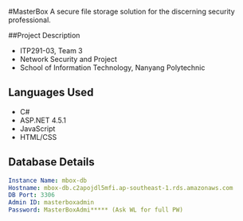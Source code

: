 #MasterBox
A secure file storage solution for the discerning security professional.

##Project Description
- ITP291-03, Team 3
- Network Security and Project
- School of Information Technology, Nanyang Polytechnic

## Languages Used
- C#
- ASP.NET 4.5.1
- JavaScript
- HTML/CSS

## Database Details
```yml
Instance Name: mbox-db
Hostname: mbox-db.c2apojdl5mfi.ap-southeast-1.rds.amazonaws.com
DB Port: 3306
Admin ID: masterboxadmin
Password: MasterBoxAdmi***** (Ask WL for full PW)
```
